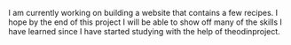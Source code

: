 I am currently working on building a website that contains a few recipes. I hope by the end of this project I will be able to show off many of the skills I have learned since I have started studying with the help of theodinproject.
